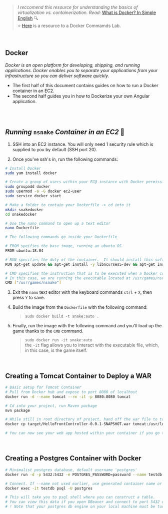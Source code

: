 > *I reccomend this resource for understanding the basics of virtualization vs. containerization.  Read:* [What is Docker? In Simple English](https://blog.usejournal.com/what-is-docker-in-simple-english-a24e8136b90b#:~:text=Terms%20definition,all%20out%20as%20one%20package)    🔍 <br>
> :star: [Here](https://kodekloud.com/courses/970256/lectures/18323815) is a resource to a Docker Commamds Lab.

<br>

## Docker
*Docker is an open platform for developing, shipping, and running applications. Docker enables you to separate your applications from your infrastructure so you can deliver software quickly.*

- The first half of this document contains guides on how to run a Docker container in an EC2.
- The second half guides you in how to Dockerize your own Angular application.

<br>
<br>

## *Running* `nsnake` *Container in an EC2* 🐍

1. SSH into an EC2 instance.  You will only need 1 security rule which is supplied to you by default (SSH port 20).

2. Once you've ssh's in, run the following commands:

``` sh
# Install Docker
sudo yum install docker

# Create a group of users within your EC@ instance with Docker permissions
sudo groupadd docker
sudo usermod -a -G docker ec2-user
sudo service docker start

# Make a folder to contain your Dockerfile -> cd into it
mkdir snakedocker
cd snakedocker

# Use the nano command to open up a text editor
nano Dockerfile

# The following commands go inside your Dockerfile

# FROM speifies the base image, running an ubuntu OS
FROM ubuntu:18.04

# RUN specifies the duty of the container.  It should install this software
RUN apt-get update && apt-get install -y libncurses5-dev && apt-get install -y nsnake

# CMD specifies the instruction that is to be executed when a Docker container starts
# In this case, we are running the executable located at /usr/games/nsnake within the nginx container
CMD ["/usr/games/nsnake"]
```

3. Exit the `nano` text editor with the keyboard commands `ctrl` + `X`, then press `Y` to save.

4. Build the image from the `Dockerfile` with the following command: 
    >`sudo docker build -t snake:auto .`
    
5. Finally, run the image with the following command and you'll load up the game thanks to the `CMD` command.
    >`sudo docker run -it snake:auto` <br>
        the `-it` flag allows you to interact with the executable file, which, in this case, is the game itself.

<br>

## Creating a Tomcat Container to Deploy a WAR
```sh
# Basic setup for Tomcat Container
# Pull from Docker hub and expose to port 8080 of localhost
docker run -d --name tomcat --rm -it -p 8080:8080 tomcat

# Cd into your project, run Maven package
mvn package

# While still in root directory of project, hand off the war file to tomcat to deploy
docker cp target/HelloFrontController-0.0.1-SNAPSHOT.war tomcat:/usr/local/tomcat/webapps

# You can now see your web app hosted within your container if you go to localhost:8080/HelloFrontController-0.0.1-SNAPSHOT
```

<br>

## Creating a Postgres Container with Docker
```sh
# Minimalist postgres database, default username 'postgres'
docker run -d -p 5432:5432 -e POSTGRES_PASSWORD=password --name testdb postgres

# Connect. If --name not used earlier, use generated container name or id in place of testdb
docker exec -it testdb psql -U postgres

# This will take you to psql shell where you can construct a table.
# You can view this data if you open DBeaver and connect to port 5432 of localhost
# ! Note that your postgres db engine on your local machine must be turned off in order to view the data from your postgres container !
```
